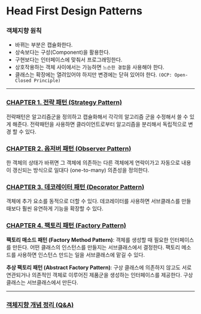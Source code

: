 # Head First Design Patterns

### 객체지향 원칙
- 바뀌는 부분은 캡슐화한다.
- 상속보다는 구성(Component)을 활용한다.
- 구현보다는 인터페이스에 맞춰서 프로그래밍한다.
- 상호작용하는 객체 사이에서는 가능하면 `느슨한 결합`을 사용해야 한다.
- 클래스는 확장에는 열려있어야 하지만 변경에는 닫혀 있어야 한다. `(OCP: Open-Closed Principle)`

---
### [CHAPTER 1. 전략 패턴 (Strategy Pattern)](https://github.com/coolseaweed/head_first_design_patterns_python/tree/main/chapter_1)
전략패턴은 알고리즘군을 정의하고 캡슐화해서 각각의 알고리즘 군을 수정해서 쓸 수 있게 해준다. 전략패턴을 사용하면 클라이언트로부터 알고리즘을 분리해서 독립적으로 변경 할 수 있다.

### [CHAPTER 2. 옵저버 패턴 (Observer Pattern)](https://github.com/coolseaweed/head_first_design_patterns_python/tree/main/chapter_2)
한 객체의 상태가 바뀌면 그 객체에 의존하는 다른 객체에게 연락이가고 자동으로 내용이 갱신되는 방식으로 일대다 (one-to-many) 의존성을 정의한다.

### [CHAPTER 3. 데코레이터 패턴 (Decorator Pattern)](https://github.com/coolseaweed/head_first_design_patterns_python/tree/main/chapter_3)
객체에 추가 요소를 동적으로 더할 수 있다. 데코레이터를 사용하면 서브클래스를 만들 때보다 훨씬 유연하게 기능을 확장할 수 있다.

### [CHAPTER 4. 팩토리 패턴 (Factory Pattern)](https://github.com/coolseaweed/head_first_design_patterns_python/tree/main/chapter_4)
**팩토리 매소드 패턴 (Factory Method Pattern)**: 객체를 생성할 때 필요한 인터페이스를 만든다. 어떤 클래스의 인스턴스를 만들지는 서브클래스에서 결정한다. 팩토리 메소드를 사용하면 인스턴스 만드는 일을 서브클래스에 맡길 수 있다.

**추상 팩토리 패턴 (Abstract Factory Pattern)**: 구상 클래스에 의존하지 않고도 서로 연관되거나 의존적인 객체로 이루어진 제품군을 생성하는 인터페이스를 제공한다. 구상 클래스는 서브클래스에서 만든다.


---

### [객체지향 개념 정리 (Q&A)](https://github.com/coolseaweed/head_first_design_patterns_python/tree/main/QnA)